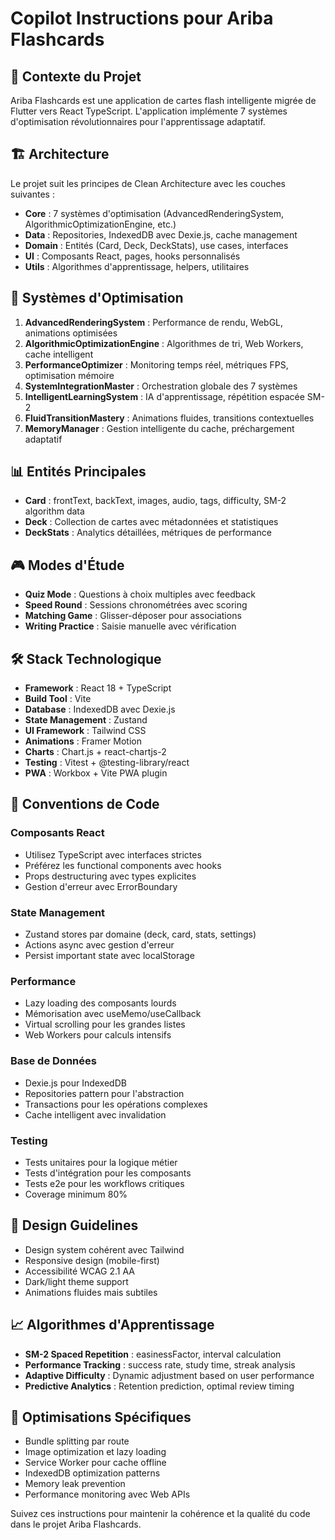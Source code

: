 # Copilot Instructions pour Ariba Flashcards

<!-- Use this file to provide workspace-specific custom instructions to Copilot. For more details, visit https://code.visualstudio.com/docs/copilot/copilot-customization#_use-a-githubcopilotinstructionsmd-file -->

## 🎯 Contexte du Projet

Ariba Flashcards est une application de cartes flash intelligente migrée de Flutter vers React TypeScript. L'application implémente 7 systèmes d'optimisation révolutionnaires pour l'apprentissage adaptatif.

## 🏗️ Architecture

Le projet suit les principes de Clean Architecture avec les couches suivantes :
- **Core** : 7 systèmes d'optimisation (AdvancedRenderingSystem, AlgorithmicOptimizationEngine, etc.)
- **Data** : Repositories, IndexedDB avec Dexie.js, cache management
- **Domain** : Entités (Card, Deck, DeckStats), use cases, interfaces
- **UI** : Composants React, pages, hooks personnalisés
- **Utils** : Algorithmes d'apprentissage, helpers, utilitaires

## 🧠 Systèmes d'Optimisation

1. **AdvancedRenderingSystem** : Performance de rendu, WebGL, animations optimisées
2. **AlgorithmicOptimizationEngine** : Algorithmes de tri, Web Workers, cache intelligent
3. **PerformanceOptimizer** : Monitoring temps réel, métriques FPS, optimisation mémoire
4. **SystemIntegrationMaster** : Orchestration globale des 7 systèmes
5. **IntelligentLearningSystem** : IA d'apprentissage, répétition espacée SM-2
6. **FluidTransitionMastery** : Animations fluides, transitions contextuelles
7. **MemoryManager** : Gestion intelligente du cache, préchargement adaptatif

## 📊 Entités Principales

- **Card** : frontText, backText, images, audio, tags, difficulty, SM-2 algorithm data
- **Deck** : Collection de cartes avec métadonnées et statistiques
- **DeckStats** : Analytics détaillées, métriques de performance

## 🎮 Modes d'Étude

- **Quiz Mode** : Questions à choix multiples avec feedback
- **Speed Round** : Sessions chronométrées avec scoring
- **Matching Game** : Glisser-déposer pour associations
- **Writing Practice** : Saisie manuelle avec vérification

## 🛠️ Stack Technologique

- **Framework** : React 18 + TypeScript
- **Build Tool** : Vite
- **Database** : IndexedDB avec Dexie.js
- **State Management** : Zustand
- **UI Framework** : Tailwind CSS
- **Animations** : Framer Motion
- **Charts** : Chart.js + react-chartjs-2
- **Testing** : Vitest + @testing-library/react
- **PWA** : Workbox + Vite PWA plugin

## 📝 Conventions de Code

### Composants React
- Utilisez TypeScript avec interfaces strictes
- Préférez les functional components avec hooks
- Props destructuring avec types explicites
- Gestion d'erreur avec ErrorBoundary

### State Management
- Zustand stores par domaine (deck, card, stats, settings)
- Actions async avec gestion d'erreur
- Persist important state avec localStorage

### Performance
- Lazy loading des composants lourds
- Mémorisation avec useMemo/useCallback
- Virtual scrolling pour les grandes listes
- Web Workers pour calculs intensifs

### Base de Données
- Dexie.js pour IndexedDB
- Repositories pattern pour l'abstraction
- Transactions pour les opérations complexes
- Cache intelligent avec invalidation

### Testing
- Tests unitaires pour la logique métier
- Tests d'intégration pour les composants
- Tests e2e pour les workflows critiques
- Coverage minimum 80%

## 🎨 Design Guidelines

- Design system cohérent avec Tailwind
- Responsive design (mobile-first)
- Accessibilité WCAG 2.1 AA
- Dark/light theme support
- Animations fluides mais subtiles

## 📈 Algorithmes d'Apprentissage

- **SM-2 Spaced Repetition** : easinessFactor, interval calculation
- **Performance Tracking** : success rate, study time, streak analysis
- **Adaptive Difficulty** : Dynamic adjustment based on user performance
- **Predictive Analytics** : Retention prediction, optimal review timing

## 🔧 Optimisations Spécifiques

- Bundle splitting par route
- Image optimization et lazy loading
- Service Worker pour cache offline
- IndexedDB optimization patterns
- Memory leak prevention
- Performance monitoring avec Web APIs

Suivez ces instructions pour maintenir la cohérence et la qualité du code dans le projet Ariba Flashcards.
